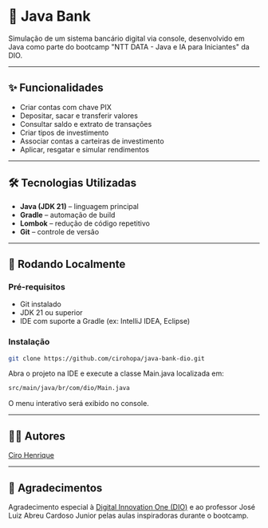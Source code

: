 # 🏦 Java Bank

Simulação de um sistema bancário digital via console, desenvolvido em Java como parte do bootcamp "NTT DATA - Java e IA para Iniciantes" da DIO.

---

## ✨ Funcionalidades

- Criar contas com chave PIX  
- Depositar, sacar e transferir valores  
- Consultar saldo e extrato de transações  
- Criar tipos de investimento  
- Associar contas a carteiras de investimento  
- Aplicar, resgatar e simular rendimentos  

---

## 🛠️ Tecnologias Utilizadas

- **Java (JDK 21)** – linguagem principal  
- **Gradle** – automação de build  
- **Lombok** – redução de código repetitivo  
- **Git** – controle de versão  

---

## 🚀 Rodando Localmente

### Pré-requisitos

- Git instalado  
- JDK 21 ou superior  
- IDE com suporte a Gradle (ex: IntelliJ IDEA, Eclipse)

### Instalação

```bash
git clone https://github.com/cirohopa/java-bank-dio.git
```
Abra o projeto na IDE e execute a classe Main.java localizada em:
```bash
src/main/java/br/com/dio/Main.java
```
O menu interativo será exibido no console.

---
## 🙋‍♂️ Autores
[Ciro Henrique](https://github.com/cirohopa)

---

## 🙏 Agradecimentos
Agradecimento especial à [Digital Innovation One (DIO)](https://web.dio.me/home) e ao professor José Luiz Abreu Cardoso Junior pelas aulas inspiradoras durante o bootcamp.